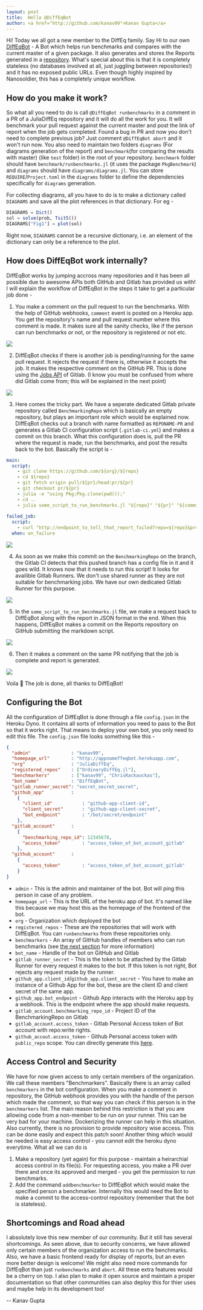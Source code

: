 ```yaml
---
layout: post
title:  Hello @DiffEqBot
author: <a href="http://github.com/kanav99">Kanav Gupta</a>
---
```


Hi! Today we all got a new member to the DiffEq family. Say Hi to our own [DiffEqBot](https://github.com/DiffEqBot) - A Bot which helps run benchmarks and compares with the current master of a given package. It also generates and stores the Reports generated in a [repository](https://github.com/DiffEqBot/Reports). What's special about this is that it is completely stateless (no databases involved at all, just juggling between repositories!) and it has no exposed public URLs. Even though highly inspired by Nanosoldier, this has a completely unique workflow.

## How do you make it work?

So what all you need to do is call `@DiffEqBot runbenchmarks` in a comment in a PR of a JuliaDiffEq repository and it will do all the work for you.  It will benchmark your pull request against the current master and post the link of report when the job gets completed. Found a bug in PR and now you don't need to complete previous job? Just comment `@DiffEqBot abort` and it won't run now. You also need to maintain two folders `diagrams` (For diagrams generation of the report) and `benchmark`(for comparing the results with master) (like `test` folder) in the root of your repository. `benchmark` folder should have `benchmark/runbenchmarks.jl` (it uses the package `PkgBenchmark`) and `diagrams` should have `diagrams/diagrams.jl`. You can store `REQUIRE`/`Project.toml` in the `diagrams` folder to define the dependencies specifically for `diagrams` generation.

For collecting diagrams, all you have to do is to make a dictionary called `DIAGRAMS` and save all the plot references in that dictionary. For eg - 

```julia
DIAGRAMS = Dict()
sol = solve(prob, Tsit5())
DIAGRAMS["Fig1"] = plot(sol)
```

Right now, `DIAGRAMS` cannot be a recursive dictionary, i.e. an element of the dictionary can only be a reference to the plot.

## How does DiffEqBot work internally?

DiffEqBot works by jumping accross many repositories and it has been all possible due to awesome APIs both GitHub and Gitlab has provided us with! I will explain the workflow of DiffEqBot in the steps it take to get a particular job done -

1. You make a comment on the pull request to run the benchmarks. With the help of GitHub webhooks, `comment` event is posted on a Heroku app. You get the repository's name and pull request number where this comment is made. It makes sure all the sanity checks, like if the person can run benchmarks or not, or the repository is registered or not etc.

![](https://i.imgur.com/YoigTvy.png)

2. DiffEqBot checks if there is another job is pending/running for the same pull request. It rejects the request if there is, otherwise it accepts the job. It makes the respective comment on the GitHub PR. This is done using the [Jobs API](https://docs.gitlab.com/ee/api/jobs.html) of Gitlab. (I know you must be confused from where did Gitlab come from; this will be explained in the next point)

![](https://i.imgur.com/lWS8i7X.jpg)


3. Here comes the tricky part. We have a seperate dedicated Gitlab private repository called `BenchmarkingRepo` which is basically an empty repository, but plays an important role which would be explained now. DiffEqBot checks out a branch with name formatted as `REPONAME-PR` and generates a Gitlab CI configuration script (`.gitlab-ci.yml`) and makes a commit on this branch. What this configuration does is, pull the PR where the request is made, run the benchmarks, and post the results back to the bot. Basically the script is -

```yaml
main:
  script:
    - git clone https://github.com/${org}/${repo}
    - cd ${repo}
    - git fetch origin pull/${pr}/head:pr/${pr}
    - git checkout pr/${pr}
    - julia -e "using Pkg;Pkg.clone(pwd());"
    - cd ..
    - julia some_script_to_run_benchmarks.jl "${repo}" "${pr}" "${commit}"
    
failed_job:
  script:
    - curl "http://endpoint_to_tell_that_report_failed?repo=${repo}&pr=${pr}&commit=${commit}"
  when: on_failure
```

![](https://i.imgur.com/ORRPWx7.jpg)


4. As soon as we make this commit on the `BenchmarkingRepo` on the branch, the Gitlab CI detects that this pushed branch has a config file in it and it goes wild. It knows now that it needs to run this script! It looks for availible Gitlab Runners. We don't use shared runner as they are not suitable for benchmarking jobs. We have our own dedicated Gitlab Runner for this purpose.

![](https://i.imgur.com/vYvx4Ta.jpg)

5. In the `some_script_to_run_becnhmarks.jl` file, we make a request back to DiffEqBot along with the report in JSON format in the end. When this happens, DiffEqBot makes a commit on the Reports repository on GitHub submitting the markdown script. 

![](https://i.imgur.com/49pIrAe.jpg)  

6. Then it makes a comment on the same PR notifying that the job is complete and report is generated.

![](https://i.imgur.com/XN8sQMo.png)

Voila :tada: The job is done, all thanks to DiffEqBot!

## Configuring the Bot

All the configuration of DiffEqBot is done through a file `config.json` in the Heroku Dyno. It contains all sorts of information you need to pass to the Bot so that it works right. That means to deploy your own bot, you only need to edit this file. The `config.json` file looks something like this -

```json
{
  "admin"               : "kanav99",
  "homepage_url"        : "http://appnameffeqbot.herokuapp.com",
  "org"                 : "JuliaDiffEq",
  "registered_repos"    : ["OrdinaryDiffEq.jl"],
  "benchmarkers"        : ["kanav99", "ChrisRackauckas"],
  "bot_name"            : "DiffEqBot",
  "gitlab_runner_secret": "secret_secret_secret",
  "github_app"          : 
    {
      "client_id"           : "github-app-client-id",
      "client_secret"       : "github-app-client-secret",
      "bot_endpoint"        : "/bot/secret/endpoint"
    },
  "gitlab_account"      :
    {
      "benchmarking_repo_id": 12345678,
      "access_token"        : "access_token_of_bot_account_gitlab"
    },
  "github_account"      :
    {
      "access_token"        : "access_token_of_bot_account_gitlab"
    }
}
```

* `admin` -  This is the admin and maintainer of the bot. Bot will ping this person in case of any problem.
* `homepage_url` - This is the URL of the heroku app of bot. It's named like this because we may host this as the homepage of the frontend of the bot.
* `org` - Organization which deployed the bot
* `registered_repos` - These are the repositories that will work with DiffEqBot. You can `runbenchmarks` from these repositories only.
* `benchmarkers` - An array of GitHub handles of members who can run benchmarks (see [the next section](#Access-Control-and-Security) for more information)
* `bot_name` - Handle of the bot on GitHub and Gitlab
* `gitlab_runner_secret` - This is the token to be attached by the Gitlab Runner for every request it makes to the bot. If this token is not right, Bot rejects any request made by the runner.
* `github_app.client_id`/`github_app.client_secret` - You have to make an instance of a Github App for the bot, these are the client ID and client secret of the same app.
* `github_app.bot_endpoint` - Github App interacts with the Heroku app by a webhook. This is the endpoint where the app should make requests.
* `gitlab_account.benchmarking_repo_id` - Project ID of the BenchmarkingRepo on Gitlab
* `gitlab_account.access_token` - Gitlab Personal Access token of Bot account with repo:write rights.
* `github_accout.access_token` - Github Personal access token with `public_repo` scope. You can directly generate this [here](https://github.com/settings/tokens/new?description=DiffEqBot&scopes=public_repo).

## Access Control and Security

We have for now given access to only certain members of the organization. We call these members "Benchmarkers". Basically there is an array called `benchmarkers` in the bot configuration. When you make a comment in repository, the GitHub webhook provides you with the handle of the person which made the comment, so that way you can check if this person is in the `benchmarkers` list. The main reason behind this restriction is that you are allowing code from a non-member to be run on your runner. This can be very bad for your machine. Dockerizing the runner can help in this situation. Also currently, there is no provision to provide repository wise access. This can be done easily and expect this patch soon! Another thing which would be needed is easy access control - you cannot edit the heroku dyno everytime. What all we can do is 
1. Make a repository (yet again) for this purpose - maintain a heirarchial access control in its file(s). For requesting access, you make a PR over there and once its approved and merged - you get the permission to run benchmarks.
2. Add the command `addbenchmarker` to DiffEqBot which would make the specified person a benchmarker. Internally this would need the Bot to make a commit to the access-control repository (remember that the bot is stateless).


## Shortcomings and Road ahead

I absolutely love this new member of our community. But it still has several shortcomings. As seen above, due to security concerns, we have allowed only certain members of the organization access to run the benchmarks. Also, we have a basic frontend ready for display of reports, but an even more better design is welcome! We might also need more commands for DiffEqBot than just `runbenchmarks` and `abort`. All these extra features would be a cherry on top. I also plan to make it open source and maintain a proper documentation so that other communities can also deploy this for thier uses and maybe help in its development too!

-- Kanav Gupta
